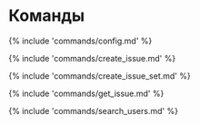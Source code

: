 # Команды

{% include 'commands/config.md' %}

{% include 'commands/create_issue.md' %}

{% include 'commands/create_issue_set.md' %}

{% include 'commands/get_issue.md' %}

{% include 'commands/search_users.md' %}
